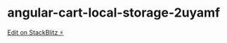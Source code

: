 # angular-cart-local-storage-2uyamf

[Edit on StackBlitz ⚡️](https://stackblitz.com/edit/angular-cart-local-storage-2uyamf)